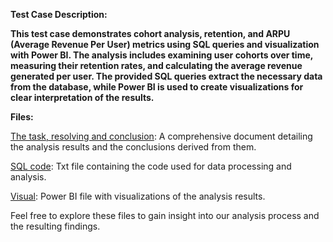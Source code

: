 
**Test Case Description:**

**This test case demonstrates cohort analysis, retention, and ARPU (Average Revenue Per User) metrics using SQL queries and visualization with Power BI. The analysis includes examining user cohorts over time, measuring their retention rates, and calculating the average revenue generated per user. The provided SQL queries extract the necessary data from the database, while Power BI is used to create visualizations for clear interpretation of the results.**

**Files:**


[The task, resolving and conclusion](https://docs.google.com/document/d/1rwBdB0FHvQVCilTZL7aFneDjkZz02GscRCMpcEfgma4/edit?usp=sharing): A comprehensive document detailing the analysis results and the conclusions derived from them.

[SQL code](https://github.com/IrinaMoshik/data_analyst_portfolio/blob/main/Test_case_retention/sql_queries_retention.txt): Txt file containing the code used for data processing and analysis.

[Visual](https://app.powerbi.com/view?r=eyJrIjoiNWQwYzEwOGYtNDBmNi00MzQwLWEyNmItYThlZTEwMzQ2MDUzIiwidCI6ImFkZGFhOWZlLTliNWUtNDRiNy1iYTE5LTM0OGVmYWY2YzgyZCIsImMiOjl9): Power BI file with visualizations of the analysis results.


Feel free to explore these files to gain insight into our analysis process and the resulting findings. 